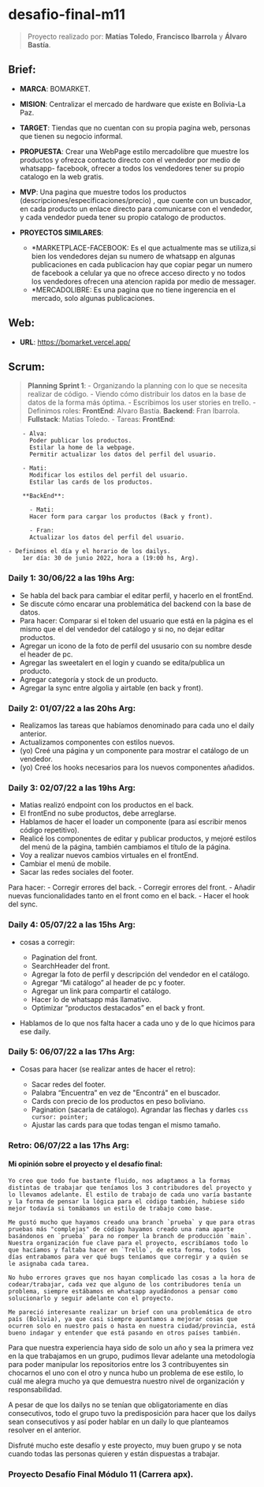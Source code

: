 # desafio-final-m11

> Proyecto realizado por: **Matías Toledo**, **Francisco Ibarrola** y **Álvaro Bastía**.

## Brief:

 - **MARCA**: BOMARKET.
  
 - **MISION**: Centralizar el mercado de hardware que existe en Bolivia-La Paz.
 
 - **TARGET**: Tiendas que no cuentan con su propia pagina web, personas que tienen su negocio informal.
 
 - **PROPUESTA**: Crear una WebPage estilo mercadolibre que muestre los productos y ofrezca contacto directo con el vendedor por medio de whatsapp- facebook, ofrecer a todos los vendedores tener su propio catalogo en la web gratis.
 
 - **MVP**: Una pagina que muestre todos los productos (descripciones/especificaciones/precio) , que cuente con un buscador, en cada producto un enlace directo para comunicarse con el vendedor, y cada vendedor pueda tener su propio catalogo de productos.
 
 - **PROYECTOS SIMILARES**: 
    - *MARKETPLACE-FACEBOOK: Es el que actualmente mas se utiliza,si bien los vendedores dejan su numero de whatsapp en algunas publicaciones en cada publicacion hay que copiar pegar un numero de facebook a celular ya que no ofrece acceso directo y no todos los vendedores ofrecen una atencion rapida por medio de messager. 
    - *MERCADOLIBRE: Es una pagina que no tiene ingerencia en el mercado, solo algunas publicaciones. 

 
## Web:
  - **URL**: https://bomarket.vercel.app/

## Scrum:

  > **Planning Sprint 1**:
    - Organizando la planning con lo que se necesita realizar de código.
    - Viendo cómo distribuir los datos en la base de datos de la forma más óptima.
    - Escribimos los user stories en trello.
    - Definimos roles:
        **FrontEnd**:
	        Alvaro Bastía.
        **Backend**:
	        Fran Ibarrola.
        **Fullstack**:
	        Matías Toledo.
    - Tareas:
      **FrontEnd**:
      
        - Alva:
          Poder publicar los productos.
          Estilar la home de la webpage.
          Permitir actualizar los datos del perfil del usuario.
          
        - Mati:  
          Modificar los estilos del perfil del usuario.
          Estilar las cards de los productos.

	    **BackEnd**:
		
	      - Mati:
          Hacer form para cargar los productos (Back y front).
	
	      - Fran:
          Actualizar los datos del perfil del usuario.

    - Definimos el día y el horario de los dailys.
        1er día: 30 de junio 2022, hora a (19:00 hs, Arg).

### Daily 1: 30/06/22 a las 19hs Arg:
  
  - Se habla del back para cambiar el editar perfil, y hacerlo en el frontEnd.
  - Se discute cómo encarar una problemática del backend con la base de datos.
  - Para hacer: Comparar si el token del usuario que está en la página es el mismo que el del vendedor del catálogo y si no, no dejar editar productos.
  - Agregar un icono de la foto de perfil del ususario con su nombre desde el header de pc.
  - Agregar las sweetalert en el login y cuando se edita/publica un producto.
  - Agregar categoría y stock de un producto.
  - Agregar la sync entre algolia y airtable (en back y front).

### Daily 2: 01/07/22 a las 20hs Arg:
  
  - Realizamos las tareas que habíamos denominado para cada uno el daily anterior.
  - Actualizamos componentes con estilos nuevos.
  - (yo) Creé una página y un componente para mostrar el catálogo de un vendedor.
  - (yo) Creé los hooks necesarios para los nuevos componentes añadidos.

### Daily 3: 02/07/22 a las 19hs Arg:

  - Matias realizó endpoint con los productos en el back.
  - El frontEnd no sube productos, debe arreglarse.
  - Hablamos de hacer el loader un componente (para así escribir menos código repetitivo).
  - Realicé los componentes de editar y publicar productos, y mejoré estilos del menú de la página, también cambiamos el título de la página.
  - Voy a realizar nuevos cambios virtuales en el frontEnd.
  - Cambiar el menú de mobile.
  - Sacar las redes sociales del footer.
  
  Para hacer:
    - Corregir errores del back.
    - Corregir errores del front.
    - Añadir nuevas funcionalidades tanto en el front como en el back.
    - Hacer el hook del sync.

### Daily 4: 05/07/22 a las 15hs Arg:
  
  - cosas a corregir:

    - Pagination del front.
    - SearchHeader del front.
    - Agregar la foto de perfil y descripción del vendedor en el catálogo.
    - Agregar “Mi catálogo” al header de pc y footer.
    - Agregar un link para compartir el catálogo.
    - Hacer lo de whatsapp más llamativo.
    - Optimizar “productos destacados” en el back y front.

  - Hablamos de lo que nos falta hacer a cada uno y de lo que hicimos para ese daily.

### Daily 5: 06/07/22 a las 17hs Arg:

  - Cosas para hacer (se realizar antes de hacer el retro):
    
    - Sacar redes del footer.
    - Palabra “Encuentra” en vez de "Encontrá" en el buscador.
    - Cards con precio de los productos en peso boliviano.
    - Pagination (sacarla de catálogo). Agrandar las flechas y darles ```css cursor: pointer;```
    - Ajustar las cards para que todas tengan el mismo tamaño.
    
### Retro: 06/07/22 a las 17hs Arg:

  #### Mi opinión sobre el proyecto y el desafío final:
  
    Yo creo que todo fue bastante fluido, nos adaptamos a la formas distintas de trabajar que teníamos los 3 contribudores del proyecto y lo llevamos adelante. El estilo de trabajo de cada uno varía bastante y la forma de pensar la lógica para el código también, hubiese sido mejor todavía si tomábamos un estilo de trabajo como base.
    
    Me gustó mucho que hayamos creado una branch `prueba` y que para otras pruebas más "complejas" de código hayamos creado una rama aparte basándonos en `prueba` para no romper la branch de producción `main`. Nuestra organización fue clave para el proyecto, escribíamos todo lo que hacíamos y faltaba hacer en `Trello`, de esta forma, todos los días entrabamos para ver qué bugs teníamos que corregir y a quién se le asignaba cada tarea.
    
    No hubo errores graves que nos hayan complicado las cosas a la hora de codear/trabajar, cada vez que alguno de los contribudores tenía un problema, siempre estábamos en whatsapp ayudándonos a pensar como solucionarlo y seguir adelante con el proyecto.
    
    Me pareció interesante realizar un brief con una problemática de otro país (Bolivia), ya que casi siempre apuntamos a mejorar cosas que ocurren solo en nuestro país o hasta en nuestra ciudad/provincia, está bueno indagar y entender que está pasando en otros países también.
    
  Para que nuestra experiencia haya sido de solo un año y sea la primera vez en la que trabajamos en un grupo, pudimos llevar adelante una metodología para poder manipular los repositorios entre los 3 contribuyentes sin chocarnos el uno con el otro y nunca hubo un problema de ese estilo, lo cuál me alegra mucho ya que demuestra nuestro nivel de organización y responsabilidad.
  
  A pesar de que los dailys no se tenían que obligatoriamente en días consecutivos, todo el grupo tuvo la predisposición para hacer que los dailys sean consecutivos y así poder hablar en un daily lo que planteamos resolver en el anterior.
  
  Disfruté mucho este desafío y este proyecto, muy buen grupo y se nota cuando todas las personas quieren y están dispuestas a trabajar.
  
  
### Proyecto Desafío Final Módulo 11 (Carrera apx).
